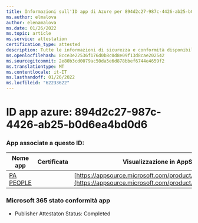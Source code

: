 ```yaml
---
title: Informazioni sull'ID app di Azure per 894d2c27-987c-4426-ab25-b0d6ea4bd0d6
ms.author: elmalova
author: elenamalova
ms.date: 01/26/2022
ms.topic: article
ms.service: attestation
certification_type: attested
description: Tutte le informazioni di sicurezza e conformità disponibili per 894d2c27-987c-4426-ab25-b0d6ea4bd0d6.
ms.openlocfilehash: 8cce3e22536f176d0b8c0d8e09f13d8cae202542
ms.sourcegitcommit: 2e80b3cd0079ac50da5e6d878bbef6744e4659f2
ms.translationtype: MT
ms.contentlocale: it-IT
ms.lasthandoff: 01/26/2022
ms.locfileid: "62233622"
---
```

# <a name="azure-app-id-894d2c27-987c-4426-ab25-b0d6ea4bd0d6"></a>ID app azure: 894d2c27-987c-4426-ab25-b0d6ea4bd0d6


### <a name="apps-associated-with-this-id"></a>App associate a questo ID:
| **Nome app** | **Certificata** | **Visualizzazione in AppSource** |
|--------------|---------------|-----------------------|
| [PA PEOPLE](https://docs.microsoft.com/microsoft-365-app-certification/forward/WA200002948) |  | [https://appsource.microsoft.com/product/office/WA200002948](https://appsource.microsoft.com/product/office/WA200002948) |

### <a name="microsoft-365-app-compliance-status"></a>Microsoft 365 stato conformità app
- Publisher Attestaton Status: Completed
